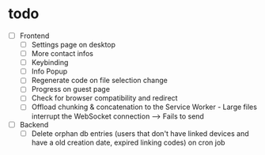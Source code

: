 # todo

- [ ] Frontend
  - [ ] Settings page on desktop
  - [ ] More contact infos
  - [ ] Keybinding
  - [ ] Info Popup
  - [ ] Regenerate code on file selection change
  - [ ] Progress on guest page
  - [ ] Check for browser compatibility and redirect
  - [ ] Offload chunking & concatenation to the Service Worker
        - Large files interrupt the WebSocket connection
          --> Fails to send

- [ ] Backend
  - [ ] Delete orphan db entries (users that don't have linked devices and have a old creation date, expired linking codes) on cron job
